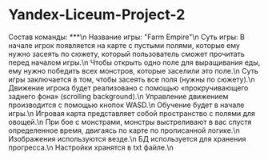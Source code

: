 # Yandex-Liceum-Project-2

Состав команды: ***\n
Название игры: "Farm Empire"\n
Суть игры: В начале игрок появляется на карте с пустыми полями, которые ему нужно засеять по сюжету, который пользователь сможет прочитать перед началом игры.\n
Чтобы открыть одно поле для выращивания еды, ему нужно победить всех монстров, которые заселили это поле.\n
Суть игры заключается в том, чтобы засеять все поля (нужны по сюжету).\n
Движение игрока будет реализовано с помощью «прокручивающего заднего фона» (scrolling background).\n
Управление движением производится с помощью кнопок WASD.\n
Обучение будет в начале игры.\n
Игровая карта представляет собой пространство с полями для овощей.\n
При бое с монстрами, монстры выстреливают в вас спустя определенное время, двигаясь по карте по прописанной логике.\n
Изображения используются везде.\n
БД используется для хранения прогресса.\n
Настройки хранятся в txt файле.\n
